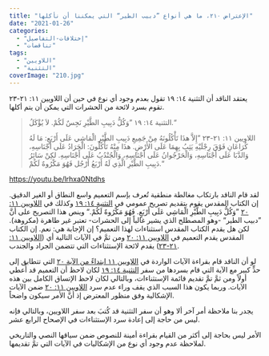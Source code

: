 ```yaml
---
title: "الإعتراض ٢١٠، ما هي أنواع ”دبيب الطير“ التي يمكننا أن نأكلها"
date: "2021-01-26"
categories: 
  - "إختلافات-التفاصيل"
  - "تناقضات"
tags: 
  - "اللاويين"
  - "التثنية"
coverImage: "210.jpg"
---
```


يعتقد الناقد أن التثنية ١٤: ١٩ تقول بعدم وجود أي نوع في حين أن اللاويين ١١: ٢١-٢٣ تقوم بسرد لائحة من الحشرات التي يمكن أن يتم أكلها.

> التثنية ١٤: ١٩ ”وَكُلُّ دَبِيبِ الطَّيْرِ نَجِسٌ لَكُمْ. لاَ يُؤْكَلُ.“
> 
> اللاويين ١١: ٢١-٢٣ ”إِلاَّ هذَا تَأْكُلُونَهُ مِنْ جَمِيعِ دَبِيبِ الطَّيْرِ الْمَاشِي عَلَى أَرْبَعٍ: مَا لَهُ كُرَاعَانِ فَوْقَ رِجْلَيْهِ يَثِبُ بِهِمَا عَلَى الأَرْضِ. هذَا مِنْهُ تَأْكُلُونَ: الْجَرَادُ عَلَى أَجْنَاسِهِ، وَالدَّبَا عَلَى أَجْنَاسِهِ، وَالْحَرْجُوانُ عَلَى أَجْنَاسِهِ، وَالْجُنْدُبُ عَلَى أَجْنَاسِهِ. لكِنْ سَائِرُ دَبِيبِ الطَّيْرِ الَّذِي لَهُ أَرْبَعُ أَرْجُل فَهُوَ مَكْرُوهٌ لَكُمْ.“

https://youtu.be/lrhxa0Ntdhs

لقد قام الناقد بارتكاب مغالطة منطقية تُعرف بإسم التعميم واسع النطاق أو الغير الدقيق. إن الكتاب المقدس يقوم بتقديم تصريح عمومي في [التثنية ١٤: ١٩](https://biblia.com/books/ar-vandyke/de14.19) وكذلك في [اللاويين ١١: ٢٠](https://biblia.com/books/ar-vandyke/lev11.20) ”وَكُلُّ دَبِيبِ الطَّيْرِ الْمَاشِي عَلَى أَرْبَعٍ. فَهُوَ مَكْرُوهٌ لَكُمْ.“ وينص هذا التصريح على أنَّ ”دبيب الطير“ -وهو المصطلح الذي يشير غالباً إلى الحشرات- تعتبر غير طاهرة (مكروهة). لكن هل يقدم الكتاب المقدس استثناءات لهذا التعميم؟ إن الإجابة هي: نعم. إن الكتاب المقدس يقدم التعميم في [اللاويين ١١: ٢٠](https://biblia.com/books/ar-vandyke/lev11.20) ومن ثمَّ في الآيات التالية أي ([اللاويين ١١: ٢١-٢٣](https://biblia.com/books/ar-vandyke/lev11.21-23)) يقدم لائحة الإستثناءات التي تتضمن الجراد والجندب.

لو أن الناقد قام بقراءة الآيات الواردة في [اللاويين ١١ ابتداءً من الآية ٢٠](https://biblia.com/books/ar-vandyke/lev11.20) التي تتطابق إلى حدٍّ كبير مع الآية التي قام بسردها من سفر [التثنية ١٤: ١٩](https://biblia.com/books/ar-vandyke/de14.19) لكان لاحظ أن التعميم قد أُعطي أولاً ومن ثمَّ تمَّ تقديم قائمة الإستثناءات، وبالتالي لكان لاحظ الإتساق الكامل بين هذه الآيات. وربما يكون هذا السبب الذي يقف وراء عدم سرد [اللاويين ١١: ٢٠](https://biblia.com/books/ar-vandyke/lev11.20) ضمن الآيات الإشكالية وفق منظور المعترض إذ أنَّ الأمر سيكون واضحاً. 

يجدر بنا ملاحظة أمر آخر ألا وهو أن سفر التثنية قد كُتبَ بعد سفر اللاويين، وبالتالي فإنه ليس من حاجة إلى إعادة سرد الإستثناءات في الإصحاح الرابع عشر.

الأمر ليس بحاجة إلى أكثر من القيام بقراءة أمينة للنصوص ضمن سياقها النصي والتاريخي لملاحظة عدم وجود أي نوع من الإشكاليات في الآيات التي تمَّ تقديمها.
